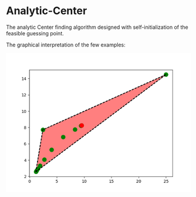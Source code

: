 # Analytic-Center
The analytic Center finding algorithm designed with self-initialization of the feasible guessing point.

The graphical interpretation of the few examples:

![Alt text](image-ex/Figure_1.png?raw=true "Title")
